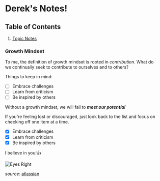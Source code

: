 # Derek's Notes!

## Table of Contents
1. [Topic Notes](topicNotes.md)

### Growth Mindset

To me, the definition of growth mindset is rooted in *contribution*. What do we continually seek to contribute to ourselves and to others?

Things to keep in mind:

- [ ] Embrace challenges
- [ ] Learn from criticism
- [ ] Be inspired by others

Without a growth mindset, we will fail to ***meet our potential***

If you're feeling lost or discouraged, just look back to the list and focus on checking off one item at a time.
- [x] Embrace challenges
- [x] Learn from criticism
- [x] Be inspired by others

I believe in you!👍

![Eyes Right](https://user-images.githubusercontent.com/98297302/151002991-49371217-d5ed-4c34-9893-8857dd818376.jpg)

*source*: [atlassian](https://www.atlassian.com/blog/inside-atlassian/growth-mindset)

